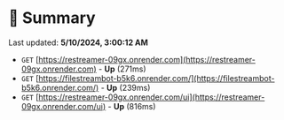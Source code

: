 # 📖 Summary
Last updated: **5/10/2024, 3:00:12 AM**

- `GET` [https://restreamer-09gx.onrender.com](https://restreamer-09gx.onrender.com) - **Up** (271ms)
- `GET` [https://filestreambot-b5k6.onrender.com/](https://filestreambot-b5k6.onrender.com/) - **Up** (239ms)
- `GET` [https://restreamer-09gx.onrender.com/ui](https://restreamer-09gx.onrender.com/ui) - **Up** (816ms)
